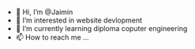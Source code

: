 - 👋 Hi, I’m @Jaimin
- 👀 I’m interested in website devlopment
- 🌱 I’m currently learning diploma coputer engineering
- 📫 How to reach me ...

<!---
Jaimin1144/Jaimin1144 is a ✨ special ✨ repository because its `README.md` (this file) appears on your GitHub profile.
You can click the Preview link to take a look at your changes.
--->
